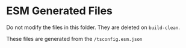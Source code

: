 ESM Generated Files
===================

Do not modify the files in this folder. They are deleted on `build-clean`.

These files are generated from the `/tsconfig.esm.json`
